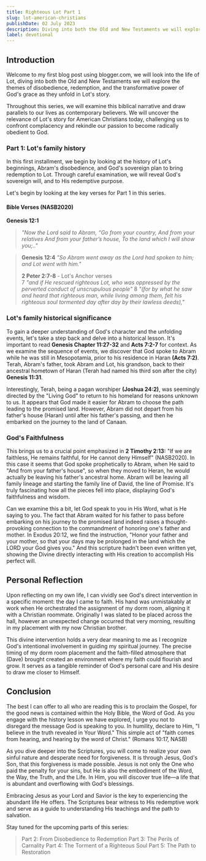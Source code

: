 ```yaml
---
title: Righteous Lot Part 1
slug: lot-american-christians
publishDate: 02 July 2023
description: Diving into both the Old and New Testaments we will explore the themes of disobedience, redemption, and the transformative power of God's grace as they unfold in Lot's story
label: devotional
---
```


## Introduction

Welcome to my first blog post using blogger.com, we will look into the life of Lot, diving into both the Old and New Testaments we will explore the themes of disobedience, redemption, and the transformative power of God's grace as they unfold in Lot's story.

Throughout this series, we will examine this biblical narrative and draw parallels to our lives as contemporary believers. We will uncover the relevance of Lot's story for American Christians today, challenging us to confront complacency and rekindle our passion to become radically obedient to God.

### Part 1: Lot's family history

In this first installment, we begin by looking at the history of Lot's beginnings, Abram's disobedience, and God's sovereign plan to bring redemption to Lot. Through careful examination, we will reveal God's sovereign will, and to His redemptive purpose.

Let's begin by looking at the key verses for Part 1 in this series.

#### Bible Verses (NASB2020)

**Genesis 12:1**

> *"Now the Lord said to Abram,
“Go from your country,
And from your relatives
And from your father’s house,
To the land which I will show you;.."*

>**Genesis 12:4**
> *"So Abram went away as the Lord had spoken to him; and Lot went with him."*
>
> **2 Peter 2:7-8** - Lot's Anchor verses  
> 7 *"and if He rescued righteous Lot, who was oppressed by the perverted conduct of unscrupulous people"*
>8 *"(for by what he saw and heard that righteous man, while living among them, felt his righteous soul tormented day after day by their lawless deeds),"*

### Lot's family historical significance

To gain a deeper understanding of God's character and the unfolding events, let's take a step back and delve into a historical lesson. It's important to read **Genesis Chapter 11:27-32** and **Acts 7:2-7** for context. As we examine the sequence of events, we discover that God spoke to Abram while he was still in Mesopotamia, prior to his residence in Haran **(Acts 7:2)**. Terah, Abram's father, took Abram and Lot, his grandson, back to their ancestral hometown of Haran (Terah had named his third son after the city) **Genesis 11:31**.

Interestingly, Terah, being a pagan worshiper **(Joshua 24:2)**, was seemingly directed by the "Living God" to return to his homeland for reasons unknown to us. It appears that God made it easier for Abram to choose the path leading to the promised land. However, Abram did not depart from his father's house (Haran) until after his father's passing, and then he embarked on the journey to the land of Canaan.

### God's Faithfulness

This brings us to a crucial point emphasized in **2 Timothy 2:13:** "If we are faithless, He remains faithful, for He cannot deny Himself" (NASB2020). In this case it seems that God spoke prophetically to Abram, when He said to "And from your father's house", so when they moved to Heran, he would actually be leaving his father's ancestral home. Abram will be leaving all family lineage and starting the family line of David, the line of Promise. It's truly fascinating how all the pieces fell into place, displaying God's faithfulness and wisdom.

Can we examine this a bit, let God speak to you in His Word, what is He saying to you. The fact that Abram waited for his father to pass before embarking on his journey to the promised land indeed raises a thought-provoking connection to the commandment of honoring one's father and mother. In Exodus 20:12, we find the instruction, "Honor your father and your mother, so that your days may be prolonged in the land which the LORD your God gives you." And this scripture hadn't been even written yet, showing the Divine directly interacting with His creation to accomplish His perfect will.

## Personal Reflection

Upon reflecting on my own life, I can vividly see God's direct intervention in a specific moment: the day I came to faith. His hand was unmistakably at work when He orchestrated the assignment of my dorm room, aligning it with a Christian roommate. Originally I was slated to be placed across the hall, however an unexpected change occurred that very morning, resulting in my placement with my now Christian brother.

This divine intervention holds a very dear meaning to me as I recognize God's intentional involvement in guiding my spiritual journey. The precise timing of my dorm room placement and the faith-filled atmosphere that (Dave) brought created an environment where my faith could flourish and grow. It serves as a tangible reminder of God's personal care and His desire to draw me closer to Himself.

## Conclusion

The best I can offer to all who are reading this is to proclaim the Gospel, for the good news is contained within the Holy Bible, the Word of God. As you engage with the history lesson we have explored, I urge you not to disregard the message God is speaking to you. In humility, declare to Him, "I believe in the truth revealed in Your Word." This simple act of "faith comes from hearing, and hearing by the word of Christ." (Romans 10:17, NASB)

As you dive deeper into the Scriptures, you will come to realize your own sinful nature and desperate need for forgiveness. It is through Jesus, God's Son, that this forgiveness is made possible. Jesus is not only the One who paid the penalty for your sins, but He is also the embodiment of the Word, the Way, the Truth, and the Life. In Him, you will discover true life—a life that is abundant and overflowing with God's blessings.

Embracing Jesus as your Lord and Savior is the key to experiencing the abundant life He offers. The Scriptures bear witness to His redemptive work and serve as a guide to understanding His teachings and the path to salvation.

Stay tuned for the upcoming parts of this series:

> Part 2: From Disobedience to Redemption
> Part 3: The Perils of Carnality
> Part 4: The Torment of a Righteous Soul
> Part 5: The Path to Restoration
